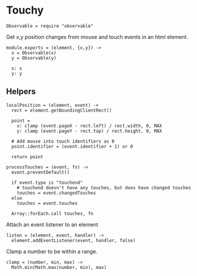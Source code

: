 Touchy
======

    Observable = require "observable"

Get x,y position changes from mouse and touch events in an html element.

    module.exports = (element, {x,y}) ->
      x = Observable(x)
      y = Observable(y)

      x: x
      y: y
    
Helpers
-------

    localPosition = (element, event) ->
      rect = element.getBoundingClientRect()

      point =
        x: clamp (event.pageX - rect.left) / rect.width, 0, MAX
        y: clamp (event.pageY - rect.top) / rect.height, 0, MAX

      # Add mouse into touch identifiers as 0
      point.identifier = (event.identifier + 1) or 0

      return point

    processTouches = (event, fn) ->
      event.preventDefault()
  
      if event.type is "touchend"
        # touchend doesn't have any touches, but does have changed touches
        touches = event.changedTouches
      else
        touches = event.touches

      Array::forEach.call touches, fn

Attach an event listener to an element

    listen = (element, event, handler) ->
      element.addEventListener(event, handler, false)

Clamp a number to be within a range.

    clamp = (number, min, max) ->
      Math.min(Math.max(number, min), max)
